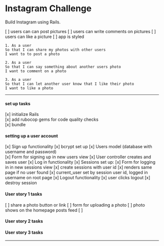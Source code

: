 Instagram Challenge
===================

Build Instagram using Rails.

[ ] users can can post pictures
[ ] users can write comments on pictures
[ ] users can like a picture
[ ] app is styled

```
1. As a user  
So that I can share my photos with other users  
I want to to post a photo  

2. As a user  
So that I can say something about another users photo  
I want to comment on a photo  

3. As a user  
So that I can let another user know that I like their photo  
I want to like a photo  
```
---




#### set up tasks
[x] initialize Rails  
[x] add rubocop gems for code quality checks  
[x] bundle  

#### setting up a user account
[x] Sign up functionality
  [x] bcrypt set up
  [x] Users model (database with username and password)  
  [x] Form for signing up in new users view
  [x] User controller creates and saves user
[x] Log in functionality
  [x] Sessions set up:
    [x] Form for logging in in new sessions view
    [x] create sessions with user id
    [x] renders same page if no user found
    [x] current_user set by session user id, logged in username on root page
[x] Logout functionality
    [x] user clicks logout
    [x] destroy session  

#### User story 1 tasks
[ ] share a photo button or link
  [ ] form for uploading a photo
  [ ] photo shows on the homepage posts feed
  [ ] 

#### User story 2 tasks

#### User story 3 tasks

---
